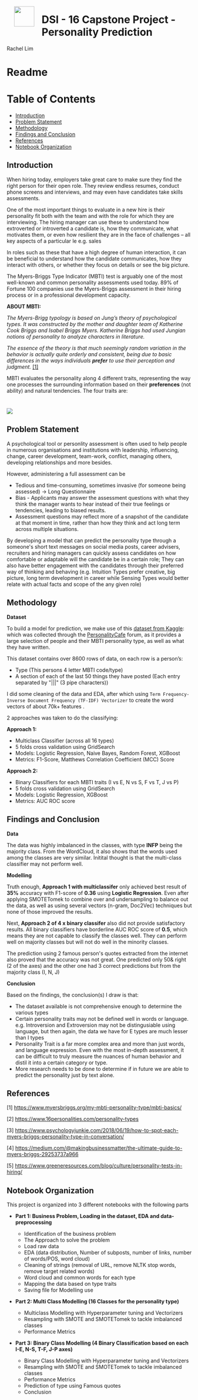 <img src="http://imgur.com/1ZcRyrc.png" style="float: left; margin: 20px; height: 55px">

# DSI - 16 Capstone Project -  Personality Prediction 

Rachel Lim

# Readme

<h1>Table of Contents<span class="tocSkip"></span></h1>
<div class="toc"><ul class="toc-item"><li><span><a href="#Introduction" data-toc-modified-id="Introduction-1">Introduction</a></span></li><li><span><a href="#Problem-Statement" data-toc-modified-id="Problem-Statement-2">Problem Statement</a></span></li><li><span><a href="#Methodology" data-toc-modified-id="Methodology-3">Methodology</a></span></li><li><span><a href="#Findings-and-Conclusion" data-toc-modified-id="Findings-and-Conclusion-4">Findings and Conclusion</a></span></li><li><span><a href="#References" data-toc-modified-id="References-5">References</a></span></li><li><span><a href="#Notebook-Organization" data-toc-modified-id="Notebook-Organization-6">Notebook Organization</a></span></li></ul></div>

## Introduction

When hiring today, employers take great care to make sure they find the right person for their open role. They review endless resumes, conduct phone screens and interviews, and may even have candidates take skills assessments. 

One of the most important things to evaluate in a new hire is their personality fit both with the team and with the role for which they are interviewing. The hiring manager can use these to understand how extroverted or introverted a candidate is, how they communicate, what motivates them, or even how resilient they are in the face of challenges – all key aspects of a particular le e.g. sales

In roles such as these that have a high degree of human interaction, it can be beneficial to understand how the candidate communicates, how they interact with others, or whether they focus on details or see the big picture.

The Myers-Briggs Type Indicator (MBTI) test is arguably one of the most well-known and common personality assessments used today. 89% of Fortune 100 companies use the Myers-Briggs assessment in their hiring process or in a professional development capacity.

**ABOUT MBTI:** 

*The Myers-Brigg typology is based on Jung’s theory of psychological types. It was constructed by the mother and daughter team of Katherine Cook Briggs and Isabel Briggs Myers. Katherine Briggs had used Jungian notions of personality to analyze characters in literature.*

*The essence of the theory is that much seemingly random variation in the behavior is actually quite orderly and consistent, being due to basic differences in the ways individuals **prefer** to use their perception and judgment.* [[1]](https://www.myersbriggs.org/my-mbti-personality-type/mbti-basics/)

MBTI evaluates the personality along 4 different traits, representing the way one processes the surrounding information based on their **preferences** (not ability) and natural tendencies. The four traits are:


# ![](image/p-1.jpg)

## Problem Statement

A psychological tool or personlity assessment is often used to help people in numerous organisations and institutions with leadership, influencing, change, career development, team-work, conflict, managing others, developing relationships and more besides. 

However, administering a full assessment can be 
- Tedious and time-consuming, sometimes invasive (for someone being assessed) -> Long Questionnaire
- Bias - Applicants may answer the assessment questions with what they think the manager wants to hear instead of their true feelings or tendencies, leading to biased results.
- Assessment questions may reflect more of a snapshot of the candidate at that moment in time, rather than how they think and act long term across multiple situations.

By developing a model that can predict the personality type through a someone's short text  messages on social media posts,  career advisers, recruiters and hiring managers can quickly assess candidates on how comfortable or adaptable will the candidate be in a certain role; They can also have better engagement with the candidates through their preferred way of thinking and behaving (e.g. Intuition Types prefer creative, big picture, long term development in career while Sensing Types would better relate with actual facts and scope of the any given role)

## Methodology

**Dataset**

To build a model for prediction, we make use of this [dataset from Kaggle](https://www.kaggle.com/datasnaek/mbti-type):
which was collected through the [PersonalityCafe](http://personalitycafe.com/forum/) forum, as it provides a large selection of people and their MBTI personality type, as well as what they have written.

This dataset contains over 8600 rows of data, on each row is a person’s:

- Type (This persons 4 letter MBTI code/type)
- A section of each of the last 50 things they have posted (Each entry separated by "|||" (3 pipe characters))

I did some cleaning of the data and EDA, after which using ``Term Frequency-Inverse Document Frequency (TF-IDF) Vectorizer`` to create the word vectors of about 70k+ features . 

2 approaches was taken to do the classifying:

**Approach 1:**
- Multiclass Classifier (across all 16 types)
- 5 folds cross validation using GridSearch
- Models: Logistic Regression, Naive Bayes, Random Forest, XGBoost
- Metrics: F1-Score, Matthews Correlation Coefficient (MCC) Score

**Approach 2:**
- Binary Classifiers for each MBTI traits (I vs E, N vs S, F vs T, J vs P)
- 5 folds cross validation using GridSearch
- Models: Logistic Regression, XGBoost
- Metrics: AUC ROC score

## Findings and Conclusion

**Data**

The data was highly imbalanced in the classes, with type **INFP** being the majority class. From the WordCloud, it also shows that the words used among the classes are very similar. Initital thought is that the multi-class classifier may not perform well. 


**Modelling**

Truth enough, **Approach 1 with multiclassifer** only achieved best result of **35%** accuracy with F1-score of **0.36** using **Logistic Regression**. Even after applying SMOTETomek to combine over and undersampling to balance out the data, as well as using several vectors (n-gram, Doc2Vec) techniques but none of those improved the results. 

Next, **Approach 2 of 4 x binary classifer** also did not provide satisfactory results. All binary classifiers have borderline AUC ROC score of **0.5**, which means they are not capable to classify the classes well. They can perform well on majority classes but will not do well in the minority classes.

The prediction using 2 famous person's quotes extracted from the internet also proved that the accuracy was not great. One predicted only 50& right (2 of the axes) and the other one had 3 correct predictions but from the majority class (I, N, J)


**Conclusion**

Based on the findings, the conclusion(s) I draw is that:

- The dataset available is not comprehensive enough to determine the various types
- Certain personality traits may not be defined well in words or language. e.g. Introversion and Extroversion may not be distingusiable using language, but then again, the data we have for E types are much lesser than I types
- Personality Trait is a far more complex area and more than just words, and language expression.  Even with the most in-depth assessment, it can be difficult to truly measure the nuances of human behavior and distil it into a certain category or type. 
- More research needs to be done to determine if in future we are able to predict the personality just by text alone.

## References

[1] https://www.myersbriggs.org/my-mbti-personality-type/mbti-basics/

[2] https://www.16personalities.com/personality-types

[3] https://www.psychologyjunkie.com/2018/06/19/how-to-spot-each-myers-briggs-personality-type-in-conversation/

[4] https://medium.com/@makingbusinessmatter/the-ultimate-guide-to-myers-briggs-29253737a966

[5] https://www.greeneresources.com/blog/culture/personality-tests-in-hiring/

## Notebook Organization

This project is organized into 3 different notebooks with the following parts 

- **Part 1: Business Problem, Loading in the dataset, EDA and data-preprocessing**
  - Identification of the business problem
  - The Approach to solve the problem
  - Load raw data 
  - EDA (data distribution, Number of subposts, number of links, number of words/POS, word cloud)
  - Cleaning of strings (removal of URL, remove NLTK stop words, remove target related words)
  - Word cloud and common words for each type
  - Mapping the data based on type traits
  - Saving file for Modelling use
 
 
- **Part 2: Multi Class Modelling (16 Classes for the personality type)**
  - Multiclass Modelling with Hyperparameter tuning and Vectorizers
  - Resampling with SMOTE and SMOTETomek to tackle imbalanced classes
  - Performance Metrics


- **Part 3: Binary Class Modelling (4 Binary Classification based on each I-E, N-S, T-F, J-P axes)**
  - Binary Class Modelling with Hyperparameter tuning and Vectorizers
  - Resampling with SMOTE and SMOTETomek to tackle imbalanced classes
  - Performance Metrics
  - Prediction of type using Famous quotes 
  - Conclusion


```python

```
